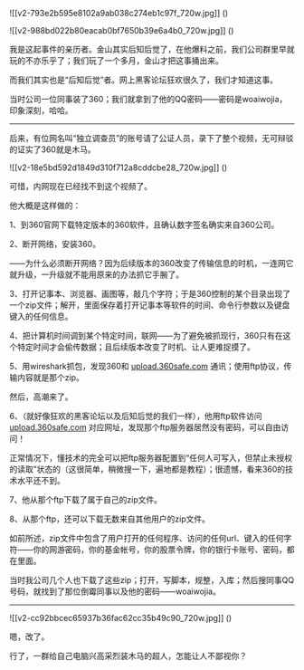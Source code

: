 



![[v2-793e2b595e8102a9ab038c274eb1c97f_720w.jpg]]
()

  


![[v2-988bd022b80eacab0bf7650b39e6a4b0_720w.jpg]]
()

  


我是这起事件的亲历者。金山其实后知后觉了，在他爆料之前，我们公司群里早就玩的不亦乐乎了；我们玩了一个多月，金山才把这事捅出来。

而我们其实也是“后知后觉”者。网上黑客论坛狂欢很久了，我们才知道这事。

  


当时公司一位同事装了360；我们就拿到了他的QQ密码——密码是woaiwojia，印象深刻，哈哈。



---

后来，有位网名叫“独立调查员”的账号请了公证人员，录下了整个视频，无可辩驳的证实了360就是木马。

![[v2-18e5bd592d1849d310f712a8cddcbe28_720w.jpg]]
()

可惜，内网现在已经找不到这个视频了。

  


他大概是这样做的：

1、到360官网下载特定版本的360软件，且确认数字签名确实来自360公司。

2、断开网络，安装360。

——为什么必须断开网络？因为后续版本的360改变了传输信息的时机，一连网它就升级，一升级就不能用原来的办法抓它手腕了。

3、打开记事本、浏览器、画图等，敲几个字符；于是360控制的某个目录出现了一个zip文件；解开，里面保存着打开记事本等软件的时间、命令行参数以及键盘键入的任何信息。

4、把计算机时间调到某个特定时间，联网——为了避免被抓现行，360只有在这个特定时间才会偷传数据；且后续版本改变了时机、让人更难捉摸了。

5、用wireshark抓包，发现360和 [upload.360safe.com](https://link.zhihu.com/?target=http%3A//upload.360safe.com/) 通讯；使用ftp协议，传输内容就是那个zip。

  


然后，高潮来了。

  


6、（就好像狂欢的黑客论坛以及后知后觉的我们一样），他用ftp软件访问 [upload.360safe.com](https://link.zhihu.com/?target=http%3A//upload.360safe.com/) 对应网址，发现那个ftp服务器居然没有密码，可以自由访问！

正常情况下，懂技术的完全可以把ftp服务器配置到“任何人可写入，但禁止未授权的读取”状态的（这很简单，稍微搜一下，遍地都是教程）；很遗憾，看来360的技术水平还不到。

7、他从那个ftp下载了属于自己的zip文件。

8、从那个ftp，还可以下载无数来自其他用户的zip文件。

如前所述，zip文件中包含了用户打开的任何程序、访问的任何url、键入的任何字符——你的网游密码，你的基金帐号，你的股票令牌，你的银行卡账号、密码，都在里面。

  


当时我公司几个人也下载了这些zip；打开，写脚本，规整，入库；然后搜同事QQ号码，就找到了那位倒霉同事以及他的密码——woaiwojia。



---

![[v2-cc92bbcec65937b36fac62cc35b49c90_720w.jpg]]
()

嗯，改了。

  


行了，一群给自己电脑兴高采烈装木马的超人，怎能让人不鄙视你？






